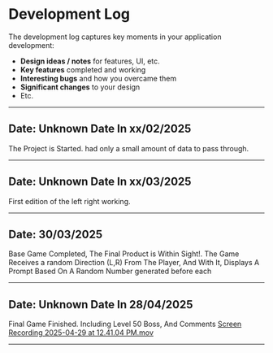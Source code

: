 # Development Log

The development log captures key moments in your application development:

- **Design ideas / notes** for features, UI, etc.
- **Key features** completed and working
- **Interesting bugs** and how you overcame them
- **Significant changes** to your design
- Etc.

---

## Date:  Unknown Date In xx/02/2025

The Project is Started. had only a small amount of data to pass through.

---


## Date:  Unknown Date In xx/03/2025

First edition of the left right working.

---

## Date: 30/03/2025
Base Game Completed, The Final Product is Within Sight!. The Game Receives a random Direction (L,R) From The Player, And With It, Displays A Prompt Based On A Random Number generated before each

---

## Date:  Unknown Date In 28/04/2025

Final Game Finished. Including Level 50 Boss, And Comments
[Screen Recording 2025-04-29 at 12.41.04 PM.mov](screenshots/Screen%20Recording%202025-04-29%20at%2012.41.04%20PM.mov)

---
